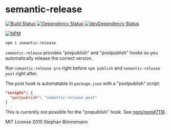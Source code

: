 # semantic-release
[![Build Status](https://travis-ci.org/boennemann/semantic-release.svg)](https://travis-ci.org/boennemann/semantic-release)
[![Dependency Status](https://david-dm.org/boennemann/semantic-release.svg)](https://david-dm.org/boennemann/semantic-release)
[![devDependency Status](https://david-dm.org/boennemann/semantic-release/dev-status.svg)](https://david-dm.org/boennemann/semantic-release#info=devDependencies)

[![NPM](https://nodei.co/npm/semantic-release.png?downloads=true&downloadRank=true&stars=true)](https://nodei.co/npm/semantic-release/)

```bash
npm i semantic-release
```

`semantic-release` provides "prepublish" and "postpublish" hooks so you automatically release the correct version.

Run `semantic-release pre` right before `npm publish` and `semantic-release post` right after. 

The post hook is automatable in `package.json` with a "postpublish" script:
```json
"scripts": {
  "postpublish": "semantic-release post"
}
```

This is currently not possible for the "prepublish" hook. See [npm/npm#7118](https://github.com/npm/npm/issues/7118).

MIT License
2015 Stephan Bönnemann
